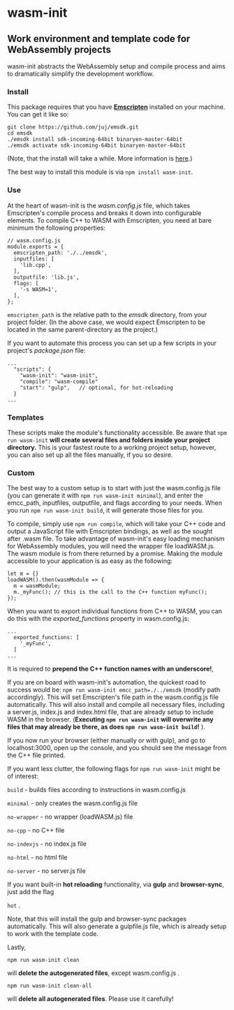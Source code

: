 # **wasm-init**

## Work environment and template code for WebAssembly projects

wasm-init abstracts the WebAssembly setup and compile process and aims to dramatically simplify the development workflow.

### **Install**

This package requires that you have [**Emscripten**](https://github.com/juj/emsdk.git) installed on your machine. You can get it like so:
```
git clone https://github.com/juj/emsdk.git
cd emsdk
./emsdk install sdk-incoming-64bit binaryen-master-64bit
./emsdk activate sdk-incoming-64bit binaryen-master-64bit
```
(Note, that the install will take a while. More information is [here](http://webassembly.org/getting-started/developers-guide/).)


The best way to install this module is via `npm install wasm-init`.


### **Use**

At the heart of wasm-init is the *wasm.config.js* file, which takes Emscripten's compile process and breaks it down into configurable elements. To compile C++ to WASM with Emscripten, you need at bare minimum the following properties:
```
// wasm.config.js
module.exports = {
  emscripten_path: './../emsdk',
  inputfiles: [
    'lib.cpp',
  ],
  outputfile: 'lib.js',
  flags: [
    '-s WASM=1',
  ],
};
```
`emscripten_path` is the relative path to the *emsdk* directory, from your project folder. (In the above case, we would expect Emscripten to be located in the same parent-directory as the project.)


If you want to automate this process you can set up a few scripts in your project's *package.json* file: 
```
...
  "scripts": {
    "wasm-init": "wasm-init",
    "compile": "wasm-compile"
    "start": "gulp",   // optional, for hot-reloading
  }
...
  ```
### **Templates**
These scripts make the module's functionality accessible. Be aware that `npm run wasm-init` **will create several files and folders inside your project directory.** This is your fastest route to a working project setup, however, you can also set up all the files manually, if you so desire.

### **Custom**
The best way to a custom setup is to start with just the wasm.config.js file (you can generate it with `npm run wasm-init minimal`), and enter the emcc_path, inputfiles, outputfile, and flags according to your needs. When you run `npm run wasm-init build`, it will generate those files for you.

To compile, simply use `npm run compile`, which will take your C++ code and output a JavaScript file with Emscripten bindings, as well as the sought after .wasm file. To take advantage of wasm-init's easy loading mechanism for WebAssembly modules, you will need the wrapper file loadWASM.js. The wasm module is from there returned by a promise. Making the module accessible to your application is as easy as the following:
```
let m = {}
loadWASM().then(wasmModule => {
  m = wasmModule;
  m._myFunc(); // this is the call to the C++ function myFunc();
});
```

When you want to export individual functions from C++ to WASM, you can do this with the *exported_functions* property in wasm.config.js:
```
...
  exported_functions: [
    '_myFunc',
  ]
...
```
It is required to **prepend the C++ function names with an underscore!**, 

If you are on board with wasm-init's automation, the quickest road to success would be:
`npm run wasm-init emcc_path=./../emsdk` (modify path accordingly). This will set Emscripten's file path in the wasm.config.js file automatically. This will also install and compile all necessary files, including a server.js, index.js and index.html file, that are already setup to include WASM in the browser. (**Executing `npm run wasm-init` will overwrite any files that may already be there, as does `npm run wasm-init build`!** ).

If you now run your browser (either manually or with gulp), and go to localhost:3000, open up the console, and you should see the message from the C++ file printed.
 

If you want less clutter, the following flags for `npm run wasm-init` might be of interest: 

`build`       - builds files according to instructions in wasm.config.js

`minimal`     - only creates the wasm.config.js file

`no-wrapper`  - no wrapper (loadWASM.js) file

`no-cpp`      - no C++ file

`no-indexjs`  - no index.js file

`no-html`     - no html file

`no-server`   - no server.js file


If you want built-in **hot reloading** functionality, via **gulp** and **browser-sync**, just add the flag 

`hot` .

Note, that this will install the gulp and browser-sync packages automatically. This will also generate a gulpfile.js file, which is already setup to work with the template code.


Lastly,

`npm run wasm-init clean`

will **delete the autogenerated files**, except wasm.config.js .

`npm run wasm-init clean-all`

will **delete all autogenerated files**. Please use it carefully!

